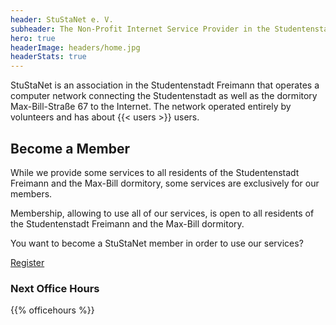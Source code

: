 ```yaml
---
header: StuStaNet e. V.
subheader: The Non-Profit Internet Service Provider in the Studentenstadt Freimann
hero: true
headerImage: headers/home.jpg
headerStats: true
---
```


StuStaNet is an association in the Studentenstadt Freimann that operates a computer network connecting the Studentenstadt as well as the dormitory Max-Bill-Straße 67 to the Internet. The network operated entirely by volunteers and has about {{< users >}} users.

## Become a Member

While we provide some services to all residents of the Studentenstadt Freimann and the Max-Bill dormitory, some services are exclusively for our members.

Membership, allowing to use all of our services, is open to all residents of the Studentenstadt Freimann and the Max-Bill dormitory.


You want to become a StuStaNet member in order to use our services?


<a class="button" href="https://reg.stusta.de/">Register</a>

### Next Office Hours
{{% officehours %}}
